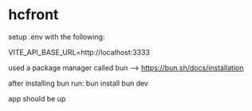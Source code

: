 # hcfront

setup .env with the following:

VITE_API_BASE_URL=http://localhost:3333

used a package manager called bun --> https://bun.sh/docs/installation

after installing bun run:
bun install
bun dev

app should be up
